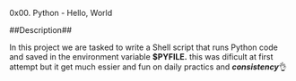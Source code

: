 0x00. Python - Hello, World

##Description##

In this project we are tasked to write a Shell script that runs Python code and saved in the environment variable **$PYFILE.** this was dificult at first attempt but it get much essier and fun on daily practics and ***consistency***👌
